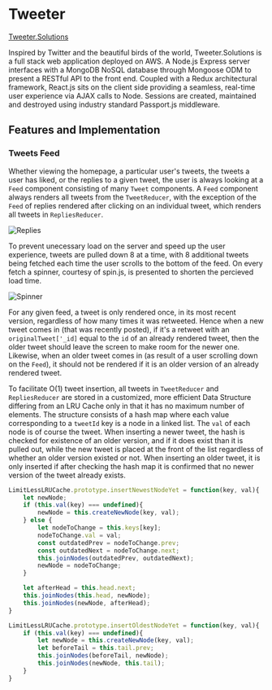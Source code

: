 # Tweeter

[Tweeter.Solutions](http://tweeter.solutions/)

Inspired by Twitter and the beautiful birds of the world, Tweeter.Solutions is a full stack web application deployed on AWS.  A Node.js Express server interfaces with a MongoDB NoSQL database through Mongoose ODM to present a RESTful API to the front end.  Coupled with a Redux architectural framework, React.js sits on the client side providing a seamless, real-time user experience via AJAX calls to Node.  Sessions are created, maintained and destroyed using industry standard Passport.js middleware.  

## Features and Implementation
### Tweets Feed
Whether viewing the homepage, a particular user's tweets, the tweets a user has liked, or the replies to a given tweet, the user is always looking at a `Feed` component consisting of many `Tweet` components.  A `Feed` component always renders all tweets from the `TweetReducer`, with the exception of the `Feed` of replies rendered after clicking on an individual tweet, which renders all tweets in `RepliesReducer`.  

![](https://github.com/osandoval42/TwitterClone/blob/master/screenshots/replies.png "Replies")

To prevent unecessary load on the server and speed up the user experience, tweets are pulled down 8 at a time, with 8 additional tweets being fetched each time the user scrolls to the bottom of the feed.  On every fetch a spinner, courtesy of spin.js, is presented to shorten the percieved load time.

![](https://github.com/osandoval42/TwitterClone/blob/master/screenshots/spin.png "Spinner")

For any given feed, a tweet is only rendered once, in its most recent version, regardless of how many times it was retweeted.  Hence when a new tweet comes in (that was recently posted), if it's a retweet with an `originalTweet['_id]` equal to the `id` of an already rendered tweet, then the older tweet should leave the screen to make room for the newer one.  Likewise, when an older tweet comes in (as result of a user scrolling down on the `Feed`), it should not be rendered if it is an older version of an already rendered tweet.

To facilitate O(1) tweet insertion, all tweets in `TweetReducer` and `RepliesReducer` are stored in a customized, more efficient Data Structure differing from an LRU Cache only in that it has no maximum number of elements.  The structure consists of a hash map where each value corresponding to a `tweetId` key is a node in a linked list.  The `val` of each node is of course the tweet.  When inserting a newer tweet, the hash is checked for existence of an older version, and if it does exist than it is pulled out, while the new tweet is placed at the front of the list regardless of whether an older version existed or not.  When inserting an older tweet, it is only inserted if after checking the hash map it is confirmed that no newer version of the tweet already exists. 

```javascript
LimitLessLRUCache.prototype.insertNewestNodeYet = function(key, val){
	let newNode;
	if (this.val(key) === undefined){
		newNode = this.createNewNode(key, val);
	} else {
		let nodeToChange = this.keys[key];
		nodeToChange.val = val;
		const outdatedPrev = nodeToChange.prev;
		const outdatedNext = nodeToChange.next;
		this.joinNodes(outdatedPrev, outdatedNext);
		newNode = nodeToChange;
	}

	let afterHead = this.head.next;
	this.joinNodes(this.head, newNode);
	this.joinNodes(newNode, afterHead);
}

LimitLessLRUCache.prototype.insertOldestNodeYet = function(key, val){
	if (this.val(key) === undefined){
		let newNode = this.createNewNode(key, val);
		let beforeTail = this.tail.prev;
		this.joinNodes(beforeTail, newNode);
		this.joinNodes(newNode, this.tail);
	}
}
```
